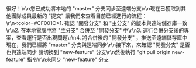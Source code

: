很好！\r\n您已成功將本地的 "master" 分支同步至遠端分支\r\n現在已獲取到其他團隊成員最新的 "提交"
讓我們來查看目前已經進行的流程：\r\n<color=#CF001C>1. 確認 "開發分支" 和 "主分支" 的版本與遠端儲存庫一致</color>\r\n2. 在本地電腦中將 "主分支" 合併至 "開發分支" 中\r\n3. 運行合併分支後的專案，查看運行是否出現問題\r\n4. 將合併後的 "開發分支" ，推送至遠端儲存庫中
現在，我們已經將 "master" 分支與遠端同步\r\n接下來，來確認 "開發分支" 是否也與遠端同步
請切換到 "new-feature" 分支\r\n然後執行 "git pull origin new-feature" 指令\r\n來同步 "new-feature" 分支